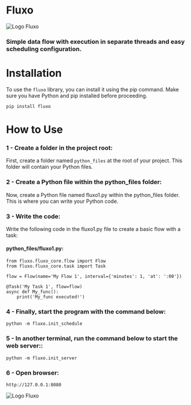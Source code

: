 # Fluxo

![Logo Fluxo](https://firebasestorage.googleapis.com/v0/b/teste-nascin-cripto.appspot.com/o/icon-192.png?alt=media&token=ab503840-b47d-4555-8bf4-16347df27d55)

### Simple data flow with execution in separate threads and easy scheduling configuration.

# Installation

To use the `fluxo` library, you can install it using the pip command. Make sure you have Python and pip installed before proceeding.

```
pip install fluxo
```

# How to Use

### 1 - Create a folder in the project root:

First, create a folder named `python_files` at the root of your project. This folder will contain your Python files.

### 2 - Create a Python file within the python_files folder:

Now, create a Python file named fluxo1.py within the python_files folder. This is where you can write your Python code.

### 3 - Write the code:

Write the following code in the fluxo1.py file to create a basic flow with a task:

#### python_files/fluxo1.py:

```
from fluxo.fluxo_core.flow import Flow
from fluxo.fluxo_core.task import Task

flow = Flow(name='My Flow 1', interval={'minutes': 1, 'at': ':00'})

@Task('My Task 1', flow=flow)
async def My_func():
    print('My_func executed!')
```

### 4 - Finally, start the program with the command below:

```
python -m fluxo.init_schedule
```

### 5 - In another terminal, run the command below to start the web server::

```
python -m fluxo.init_server
```

### 6 - Open browser:

```
http://127.0.0.1:8080
```

![Logo Fluxo](https://firebasestorage.googleapis.com/v0/b/teste-nascin-cripto.appspot.com/o/Fluxo.png?alt=media&token=3b04eddb-0c42-43e2-b72f-89648eb65cf3)